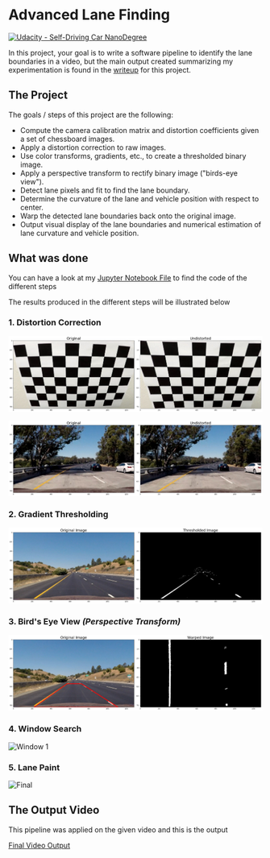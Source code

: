 # Advanced Lane Finding

[![Udacity - Self-Driving Car NanoDegree](https://s3.amazonaws.com/udacity-sdc/github/shield-carnd.svg)](http://www.udacity.com/drive)


In this project, your goal is to write a software pipeline to identify the lane boundaries in a video, but the main output created summarizing my experimentation is found in the [writeup](https://github.com/udacity/CarND-Advanced-Lane-Lines/blob/master/writeup_template.md) for this project.

The Project
---

The goals / steps of this project are the following:

* Compute the camera calibration matrix and distortion coefficients given a set of chessboard images.
* Apply a distortion correction to raw images.
* Use color transforms, gradients, etc., to create a thresholded binary image.
* Apply a perspective transform to rectify binary image ("birds-eye view").
* Detect lane pixels and fit to find the lane boundary.
* Determine the curvature of the lane and vehicle position with respect to center.
* Warp the detected lane boundaries back onto the original image.
* Output visual display of the lane boundaries and numerical estimation of lane curvature and vehicle position.

[//]: # "Image References:"
[undistort1]: ./output_images/undistort_chess.png "Undistort chess"
[undistort2]: ./output_images/undistort_example.png  "Undistort  image"
[thresh]: ./output_images/binary_threshold.png "Threshold image"
[warp]: ./output_images/warped.png "Threshold image"
[histo]: ./output_images/histogram.png "Histogram image"
[slidewin1]: ./output_images/slide_window.png "Window 1"
[slidewin2]: ./output_images/slide_window2.png "Window 2"
[final]: ./output_images/final.png "Final"
[finalvideo]: ./project_video_output.mp4 "Video Output"

## What was done

You can have a look at my [Jupyter Notebook File](./advanced-lane-finding.ipynb) to find the code of the different steps

The results produced in the different steps will be illustrated below

### 1. Distortion Correction

![alt][undistort1]

![alt][undistort2]

### 2. Gradient Thresholding

![alt][thresh]

### 3. Bird's Eye View *(Perspective Transform)*

![alt][warp]

### 4. Window Search

![][slidewin1]

### 5. Lane Paint

![][final]

## The Output Video

This pipeline was applied on the given video and this is the output

[Final Video Output](./project_video_output.mp4)

